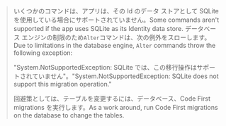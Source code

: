 > <span data-ttu-id="0f0fb-101">いくつかのコマンドは、アプリは、その Id のデータ ストアとして SQLite を使用している場合にサポートされていません。</span><span class="sxs-lookup"><span data-stu-id="0f0fb-101">Some commands aren't supported if the app uses SQLite as its Identity data store.</span></span> <span data-ttu-id="0f0fb-102">データベース エンジンの制限のため`Alter`コマンドは、次の例外をスローします。</span><span class="sxs-lookup"><span data-stu-id="0f0fb-102">Due to limitations in the database engine, `Alter` commands throw the following exception:</span></span>
>
> <span data-ttu-id="0f0fb-103">"System.NotSupportedException: SQLite では、この移行操作はサポートされていません"。</span><span class="sxs-lookup"><span data-stu-id="0f0fb-103">"System.NotSupportedException: SQLite does not support this migration operation."</span></span> 
>
> <span data-ttu-id="0f0fb-104">回避策としては、テーブルを変更するには、データベース、Code First migrations を実行します。</span><span class="sxs-lookup"><span data-stu-id="0f0fb-104">As a work around, run Code First migrations on the database to change the tables.</span></span>
